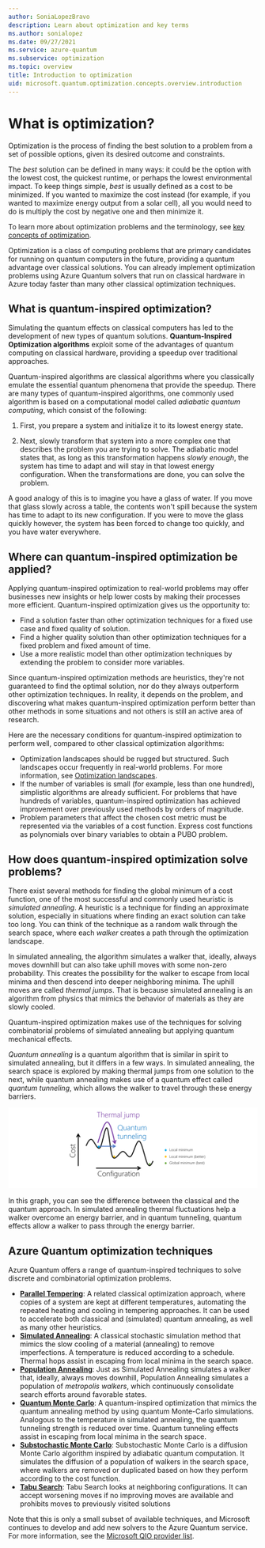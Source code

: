 ```yaml
---
author: SoniaLopezBravo
description: Learn about optimization and key terms
ms.author: sonialopez
ms.date: 09/27/2021
ms.service: azure-quantum
ms.subservice: optimization
ms.topic: overview
title: Introduction to optimization
uid: microsoft.quantum.optimization.concepts.overview.introduction
---
```


# What is optimization?

Optimization is the process of finding the best solution to a problem from a set of possible options, given its desired outcome and constraints. 

The *best* solution can be defined in many ways: it could be the option with the lowest cost, the quickest runtime, or perhaps the lowest environmental impact. To keep things simple, *best* is usually defined as a cost to be minimized. If you wanted to maximize the cost instead (for example, if you wanted to maximize energy output from a solar cell), all you would need to do is multiply the cost by negative one and then minimize it.

To learn more about optimization problems and the terminology, see [key concepts of optimization](xref:microsoft.quantum.optimization.concepts.overview.key-concepts).

Optimization is a class of computing problems that are primary candidates for running on quantum computers in the future, providing a quantum advantage over classical solutions. You can already implement optimization problems using Azure Quantum solvers that run on classical hardware in Azure today faster than many other classical optimization techniques.

## What is quantum-inspired optimization?

Simulating the quantum effects on classical computers has led to the development of new types of quantum solutions. **Quantum-Inspired Optimization algorithms** exploit some of the advantages of quantum computing on classical hardware, providing a speedup over traditional approaches.

Quantum-inspired algorithms are classical algorithms where you classically emulate the essential quantum phenomena that provide the speedup. There are many types of quantum-inspired algorithms, one commonly used algorithm is based on a computational model called *adiabatic quantum computing*, which consist of the following:

1. First, you prepare a system and initialize it to its lowest energy state.

2. Next, slowly transform that system into a more complex one that describes the problem you are trying to solve. The adiabatic model states that, as long as this transformation happens *slowly enough*, the system has time to adapt and will stay in that lowest energy configuration. When the transformations are done, you can solve the problem.

A good analogy of this is to imagine you have a glass of water. If you move that glass slowly across a table, the contents won't spill because the system has time to adapt to its new configuration. If you were to move the glass quickly however, the system has been forced to change too quickly, and you have water everywhere.

## Where can quantum-inspired optimization be applied?

Applying quantum-inspired optimization to real-world problems may offer businesses new insights or help lower costs by making their processes more efficient. Quantum-inspired optimization gives us the opportunity to:

- Find a solution faster than other optimization techniques for a fixed use case and fixed quality of solution.
- Find a higher quality solution than other optimization techniques for a fixed problem and fixed amount of time.
- Use a more realistic model than other optimization techniques by extending the problem to consider more variables.

Since quantum-inspired optimization methods are heuristics, they're not guaranteed to find the optimal solution, nor do they always outperform other optimization techniques. In reality, it depends on the problem, and discovering what makes quantum-inspired optimization perform better than other methods in some situations and not others is still an active area of research.

Here are the necessary conditions for quantum-inspired optimization to perform well, compared to other classical optimization algorithms:

- Optimization landscapes should be rugged but structured. Such landscapes occur frequently in real-world problems. For more information, see [Optimization landscapes](xref:microsoft.quantum.optimization.concepts.overview.key-concepts#optimization-landscapes).
- If the number of variables is small (for example, less than one hundred), simplistic algorithms are already sufficient. For problems that have hundreds of variables, quantum-inspired optimization has achieved improvement over previously used methods by orders of magnitude.
- Problem parameters that affect the chosen cost metric must be represented via the variables of a cost function. Express cost functions as polynomials over binary variables to obtain a PUBO problem.

## How does quantum-inspired optimization solve problems?

There exist several methods for finding the global minimum of a cost function, one of the most successful and commonly used heuristic is *simulated annealing*. A heuristic is a technique for finding an approximate solution, especially in situations where finding an exact solution can take too long. You can think of the technique as a random walk through the search space, where each *walker* creates a path through the optimization landscape.

In simulated annealing, the algorithm simulates a walker that, ideally, always moves downhill but can also take uphill moves with some non-zero probability. This creates the possibility for the walker to escape from local minima and then descend into deeper neighboring minima. The uphill moves are called *thermal jumps*. That is because simulated annealing is an algorithm from physics that mimics the behavior of materials as they are slowly cooled.

Quantum-inspired optimization makes use of the techniques for solving combinatorial problems of simulated annealing but applying quantum mechanical effects. 

*Quantum annealing* is a quantum algorithm that is similar in spirit to simulated annealing, but it differs in a few ways. In simulated annealing, the search space is explored by making thermal jumps from one solution to the next, while quantum annealing makes use of a quantum effect called *quantum tunneling*, which allows the walker to travel through these energy barriers.

![Quantum Annealing](media/quantum-annealing.png)

In this graph, you can see the difference between the classical and the quantum approach. In simulated annealing thermal fluctuations help a walker overcome an energy barrier, and in quantum tunneling, quantum effects allow a walker to pass through the energy barrier.

## Azure Quantum optimization techniques

Azure Quantum offers a range of quantum-inspired techniques to solve discrete and combinatorial optimization problems.

- [**Parallel Tempering**](xref:microsoft.quantum.optimization.parallel-tempering): A related classical optimization approach, where copies of a system are kept at different temperatures, automating the repeated heating and cooling in tempering approaches. It can be used to accelerate both classical and (simulated) quantum annealing, as well as many other heuristics. 
- [**Simulated Annealing**](xref:microsoft.quantum.optimization.simulated-annealing): A classical stochastic simulation method that mimics the slow cooling of a material (annealing) to remove imperfections. A temperature is reduced according to a schedule. Thermal hops assist in escaping from local minima in the search space. 
- [**Population Annealing**](xref:microsoft.quantum.optimization.population-annealing): Just as Simulated Annealing simulates a walker that, ideally, always moves downhill, Population Annealing simulates a population of *metropolis walkers*, which continuously consolidate search efforts around favorable states.
- [**Quantum Monte Carlo**](xref:microsoft.quantum.optimization.quantum-monte-carlo): A quantum-inspired optimization that mimics the quantum annealing method by using quantum Monte-Carlo simulations. Analogous to the temperature in simulated annealing, the quantum tunneling strength is reduced over time. Quantum tunneling effects assist in escaping from local minima in the search space.
- [**Substochastic Monte Carlo**](xref:microsoft.quantum.optimization.substochastic-monte-carlo): Substochastic Monte Carlo is a diffusion Monte Carlo algorithm inspired by adiabatic quantum computation. It simulates the diffusion of a population of walkers in the search space, where walkers are removed or duplicated based on how they perform according to the cost function.
- [**Tabu Search**](xref:microsoft.quantum.optimization.tabu): Tabu Search looks at neighboring configurations. It can accept worsening moves if no improving moves are available and prohibits moves to previously visited solutions

Note that this is only a small subset of available techniques, and Microsoft continues to develop and add new solvers to the Azure Quantum service.  For more information, see the [Microsoft QIO provider list](xref:microsoft.quantum.optimization.providers.microsoft.qio).
